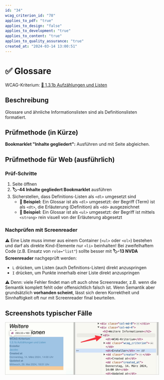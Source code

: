 ```yaml
---
id: "34"
wcag_criterion_id: "78"
applies_to_pdf: "true"
applies_to_design: "false"
applies_to_development: "true"
applies_to_content: "true"
applies_to_quality_assurance: "true"
created_at: "2024-03-14 13:00:51"
---
```


# ✅ Glossare

WCAG-Kriterium: [📜 1.3.1b Aufzählungen und Listen](..)

## Beschreibung

Glossare und ähnliche Informationslisten sind als Definitionslisten formatiert.

## Prüfmethode (in Kürze)

**Bookmarklet "Inhalte gegliedert":** Ausführen und mit Seite abgleichen.

## Prüfmethode für Web (ausführlich)

### Prüf-Schritte

1. Seite öffnen
1. **🏷️-44 Inhalte gegliedert Bookmarklet** ausführen
1. Sicherstellen, dass Definitions-Listen als `<dl>` umgesetzt sind
    - **🙂 Beispiel:** Ein Glossar ist als `<dl>` umgesetzt: der Begriff (Term) ist als `<dt>`, die Erläuterung (Definition) als `<dd>` ausgezeichnet
    - **🙂 Beispiel:** Ein Glossar ist als `<ul>` umgesetzt: der Begriff ist mittels `<strong>` rein visuell von der Erläuterung abgesetzt

### Nachprüfen mit Screenreader

⚠️ Eine Liste muss immer aus einem Container (`<ul>` oder `<ol>`) bestehen und darf als direkte Kind-Elemente nur `<li>` beinhalten! Bei zweifelhaftem Code (z.B. Einsatz von `role="list"`) sollte besser mit **🏷️-13 NVDA Screenreader** nachgeprüft werden:

- `L` drücken, um Listen (auch Definitions-Listen) direkt anzuspringen
- `I` drücken, um Punkte innerhalb einer Liste direkt anzuspringen

⚠️ Denn: viele Fehler findet man oft auch ohne Screenreader, z.B. wenn die Semantik komplett fehlt oder offensichtlich falsch ist. Wenn Semantik aber grundsätzlich **vorhanden scheint**, lässt sich deren Korrektheit und Sinnhaftigkeit oft nur mit Screenreader final beurteilen.

## Screenshots typischer Fälle

![Definitions-Liste in A4AA](images/definitions-liste-in-a4aa.png)